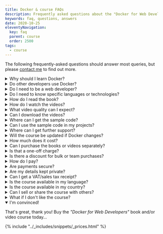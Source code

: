 ```yaml
---
title: Docker & course FAQs
description: Frequently asked questions about the "Docker for Web Developers" book and video course.
keywords: faq, questions, answers
date: 2020-10-25
eleventyNavigation:
  key: faq
  parent: course
  order: 2500
tags:
  - course
---
```


The following frequently-asked questions should answer most queries, but please <a href="#contact">contact me</a> to find out more.

<details>
<summary>Why should I learn Docker?</summary>
<p>Docker makes application development easier and more robust. You'll save time and never need to worry about installing software or managing conflicts again.</p>

<p>It'll also give you a valuable technical skill. Your market value will be considerably increased!</p>
</details>

<details>
<summary>Do other developers use Docker?</summary>
<p><em>They should</em>. I don't say that lightly: Docker is the only tool I'd consider for every project.</p>

<p>However, <a href="{{ '/course/tutor/' | url }}">Docker is often avoided</a> because it's relatively new and seems to have a steep learning curve. Like Git, Docker has many options but you'll rarely use the majority. This course concentrates on the most practical concepts.</p>
</details>

<details>
<summary>Do I need to be a web developer?</summary>

<p>The course uses web projects to explain Docker but the concepts apply to other development technologies.</p>

<p>It may also be useful to those in related IT roles, such as software testers, quality assurance, systems administrators, and operations managers.</p>
</details>

<details>
<summary>Do I need to know specific languages or technologies?</summary>

<p><em>No!</em></p>

<p>The course provides example projects which refer to JavaScript, PHP, MySQL, MongoDB etc. but you don't need to understand the code or have experience with those technologies. All Docker concepts apply to whatever stack you're using.</p>
</details>

<details>
<summary>How do I read the book?</summary>

<p>The book is supplied in three formats:</p>

<ul>
<li><strong>PDF</strong> can be opened on most devices. Alternative <a href="https://en.wikipedia.org/wiki/List_of_PDF_software">PDF software options</a> are available.</li>
<li><strong>epub</strong> is supported by most <a href="https://en.wikipedia.org/wiki/Category:EPUB_readers">ebook reader software</a>.</li>
<li><strong>mobi</strong> is supported by <a href="https://www.amazon.co.uk/s?i=amazon-devices&amp;bbn=21827668031&amp;rh=n%3A12598575031%2Cn%3A21827668031&amp;dc&amp;fst=as%3Aoff&amp;qid=1603889649&amp;ref=sr_ex_n_1&_encoding=UTF8&tag=craigbucklerc-21&linkCode=ur2&linkId=ca24b2df94cfe9a47d72bf092857c8b1&camp=1634&creative=6738">Amazon Kindle devices</a> and <a href="https://www.amazon.co.uk/kindle-dbs/fd/kcp?&_encoding=UTF8&tag=craigbucklerc-21&linkCode=ur2&linkId=218b4474cad12a8e11986712a91e7675&camp=1634&creative=6738">apps</a>. Connect the device to your PC using a USB cable then drag the file into the <code>documents</code> folder.</li>
</ul>
</details>

<details>
<summary>How do I watch the videos?</summary>

<p>You stream them online in your web browser. They're viewable on desktop or mobile devices and available from anywhere.</p>
</details>

<details>
<summary>What video quality can I expect?</summary>

<p>The videos were recorded at 1080p (1920 x 1080 resolution) using a professional microphone. Text and code is enlarged so you can watch videos on a phone or smaller browser window.</p>

<p>The <a href="{{ '/course/samples/' | url }}">example videos</a> are hosted on YouTube &ndash; the course itself has better quality.</p>
</details>

<details>
<summary>Can I download the videos?</summary>

<p>If you're buying copies for lots of people in your organisation, <a href="#contact">contact me</a> and I'll provide downloads.</p>
</details>

<details>
<summary>Where can I get the sample code?</summary>

<p>The code used throughout the book and videos is provided as a ZIP file but you can also download or clone it from the <a href="https://github.com/craigbuckler/docker-web">GitHub repository</a>.</p>
</details>

<details>
<summary>Can I use the sample code in my projects?</summary>

<p>Absolutely! Please remember me when you make your first million!</p>
</details>

<details>
<summary>Where can I get further support?</summary>

<p>Your purchase includes an access registration link to the <a href="https://discord.com/channels/714109256072429630/714109256596455446">course chat room</a>. This provides a number of <em>channels</em> where you can ask questions.</p>

<p>Alternatively, please <a href="#contact">contact me</a> about personalized one-on-one Docker training and support.</p>
</details>

<details>
<summary>Will the course be updated if Docker changes?</summary>

<p>Yes &ndash; for at least two years after launch. You'll be alerted about updates and can download resources again.</p>
</details>

<details>
<summary>How much does it cost?</summary>

<p><a href="{{ '/' | url }}">$99 US dollars for the full book and video course</a>.</p>

<p>Your country's sales tax for digital services will be added where applicable. Please note this may differ from ebook tax because you're receiving additional products such as the code and support chat room.</p>
</details>

<details>
<summary>Can I purchase the books or videos separately?</summary>

<p>Yes, but I recommend buying both. The book contains more information and reference materials, but some concepts may be easier to follow on video.</p>
</details>

<details>
<summary>Is that a one-off charge?</summary>

<p>Yes, that's it. Pay once and you have the course forever.</p>
</details>

<details>
<summary>Is there a discount for bulk or team purchases?</summary>

<p>Sure &ndash; <a href="#contact">contact me</a> with the number of copies you need.</p>
</details>

<details>
<summary>How do I pay?</summary>

<p>It takes less than a minute to sign-up.</p>

<p>You can safely pay by credit card, most debit cards, and PayPal. Prices are charged in US dollars which are converted to your currency by your payment provider.</p>

<p>A <em>"Gumroad"</em> transaction will be shown on your statement.</p>
</details>

<details>
<summary>Are payments secure?</summary>

<p>Yes. I use <a href="https://gumroad.com/">Gumroad</a>, a market leader in the selling and distribution of digital products.</p>

<p>I don't know your payment details and Gumroad does not store them. Even if your account - <em>or Gumroad itself</em> - were compromised, nobody would gain access to your payment data. <a href="https://customers.gumroad.com/article/189-safe-gumroad-buying">Safe buying on Gumroad&hellip;</a></p>
</details>

<details>
<summary>Are my details kept private?</summary>

<p>Yes. See the strict <a href="{{ '/privacy-policy' | url }}">DockerWebDev.com privacy policy</a> and the <a href="https://gumroad.com/privacy">Gumroad privacy policy</a>.</p>
</details>

<details>
<summary>Can I get a VAT/sales tax receipt?</summary>

<p>Yes. Enter your business ID on the payment form or click the receipt link in your purchase email.</p>
</details>

<details>
<summary>Is the course available in my language?</summary>

<p>It's English with US spellings. I have a reasonably clear neutral British accent, but see the <a href="{{ '/course/samples/' | url }}">book excerpts and videos</a> to check!</p>
</details>

<details>
<summary>Is the course available in my country?</summary>

<p>Probably. You can buy in more than 160 countries, but <a href="#contact">contact me directly</a> if you have any problems in your location.</p>
</details>

<details>
<summary>Can I sell or share the course with others?</summary>

<p><em>Please don't!</em></p>

<p>Each copy is licensed to an individual person. <a href="#contact">Contact me to become an affiliate</a> and earn money by promoting the course.</p>
</details>

<details>
<summary>What if I don't like the course?</summary>

<p>I want you to be completely satisfied and excited about using Docker in your web projects. If not, <a href="#contact">contact me with your feedback</a> and you'll get a full refund.</p>
</details>

<details open>
<summary>I'm convinced!</summary>

<p>That's great, thank you! Buy the <em>"Docker for Web Developers"</em> book and/or video course today&hellip;</p>

{% include "../_includes/snippets/_prices.html" %}
</details>
